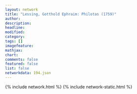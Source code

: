 ```yaml
---
layout: network
title: "Lessing, Gotthold Ephraim: Philotas (1759)"
author:
description:
headline:
modified:
category:
tags: []
imagefeature: 
mathjax: 
chart: 
comments: false
featured: false
list: false
networkdata: 194.json
---
```

{% include network.html %}
{% include network-static.html %}
